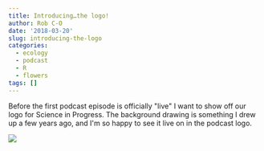 ```yaml
---
title: Introducing…the logo!
author: Rob C-O
date: '2018-03-20'
slug: introducing-the-logo
categories:
  - ecology
  - podcast
  - R
  - flowers
tags: []
---
```


Before the first podcast episode is officially "live" I want to show off our logo for Science in Progress.  The background drawing is something I drew up a few years ago, and I'm so happy to see it live on in the podcast logo.

![](img/SIP_Logo_smaller.jpg)